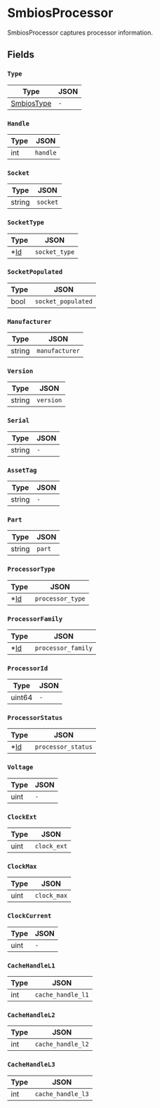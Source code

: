 # SmbiosProcessor

SmbiosProcessor captures processor information.


## Fields


### `Type`



| Type | JSON |
| ---- | -----------|
| [SmbiosType](smbios_type.md) | `-` |

### `Handle`



| Type | JSON |
| ---- | -----------|
| int | `handle` |

### `Socket`



| Type | JSON |
| ---- | -----------|
| string | `socket` |

### `SocketType`



| Type | JSON |
| ---- | -----------|
| *[Id](id.md) | `socket_type` |

### `SocketPopulated`



| Type | JSON |
| ---- | -----------|
| bool | `socket_populated` |

### `Manufacturer`



| Type | JSON |
| ---- | -----------|
| string | `manufacturer` |

### `Version`



| Type | JSON |
| ---- | -----------|
| string | `version` |

### `Serial`



| Type | JSON |
| ---- | -----------|
| string | `-` |

### `AssetTag`



| Type | JSON |
| ---- | -----------|
| string | `-` |

### `Part`



| Type | JSON |
| ---- | -----------|
| string | `part` |

### `ProcessorType`



| Type | JSON |
| ---- | -----------|
| *[Id](id.md) | `processor_type` |

### `ProcessorFamily`



| Type | JSON |
| ---- | -----------|
| *[Id](id.md) | `processor_family` |

### `ProcessorId`



| Type | JSON |
| ---- | -----------|
| uint64 | `-` |

### `ProcessorStatus`



| Type | JSON |
| ---- | -----------|
| *[Id](id.md) | `processor_status` |

### `Voltage`



| Type | JSON |
| ---- | -----------|
| uint | `-` |

### `ClockExt`



| Type | JSON |
| ---- | -----------|
| uint | `clock_ext` |

### `ClockMax`



| Type | JSON |
| ---- | -----------|
| uint | `clock_max` |

### `ClockCurrent`



| Type | JSON |
| ---- | -----------|
| uint | `-` |

### `CacheHandleL1`



| Type | JSON |
| ---- | -----------|
| int | `cache_handle_l1` |

### `CacheHandleL2`



| Type | JSON |
| ---- | -----------|
| int | `cache_handle_l2` |

### `CacheHandleL3`



| Type | JSON |
| ---- | -----------|
| int | `cache_handle_l3` |
